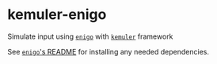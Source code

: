 # kemuler-enigo
Simulate input using [`enigo`](1) with [`kemuler`](2) framework

See [`enigo`'s README](3) for installing any needed dependencies.

[1]: https://github.com/enigo-rs/enigo
[2]: https://github.com/kemuler/kemuler
[3]: https://github.com/enigo-rs/enigo#runtime-dependencies
